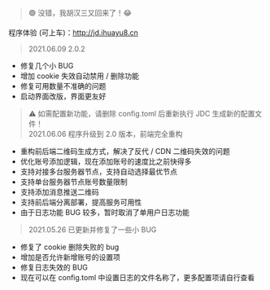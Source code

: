 > 🟣 没错，我胡汉三又回来了！😂

程序体验 (可上车)：<http://jd.ihuayu8.cn>

> 2021.06.09 2.0.2

* 修复几个小 BUG
* 增加 cookie 失效自动禁用 / 删除功能
* 修复可用数量不准确的问题
* 启动界面改版，界面更友好

> ⚠ 如需配置新功能，请删除 config.toml 后重新执行 JDC 生成新的配置文件！  
> 2021.06.06 程序升级到 2.0 版本，前端完全重构

* 重构前后端二维码生成方式，解决了反代 / CDN 二维码失效的问题
* 优化账号添加逻辑，现在添加账号的速度比之前快得多
* 支持对接多台服务器节点，支持自动选择最优节点
* 支持单台服务器节点账号数量限制
* 支持添加消息推送二维码
* 支持前后端分离部署，提高服务可用性
* 由于日志功能 BUG 较多，暂时取消了单用户日志功能

> 2021.05.26 已更新并修复了一些小 BUG

* 修复了 cookie 删除失败的 bug
* 增加是否允许新增账号的设置项
* 修复日志失效的 BUG
* 现在可以在 config.toml 中设置日志的文件名称了，更多配置项请自行查看
